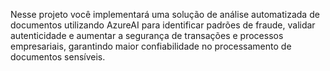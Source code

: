 Nesse projeto você implementará uma solução de análise automatizada de documentos utilizando AzureAI para identificar padrões de fraude, validar autenticidade e aumentar a segurança de transações e processos empresariais, garantindo maior confiabilidade no processamento de documentos sensíveis.
